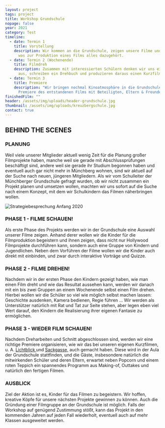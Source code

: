 ```yaml
---
layout: project
tags: project
title: Workshop Grundschule
nopage: false
year: 2021
category: Test
timeline:
  - date: Termin 1
    title: Vorstellung
    description: Wir kommen an die Grundschule, zeigen unsere Filme und erzählen,
      was zur Produktion eines Films alles dazugehört.
  - date: Termin 2 (Wochenende)
    title: Filmdreh
    description: Zusammen mit interessierten Schülern denken wir uns eine Geschichte
      aus, schreiben ein Drehbuch und produzieren daraus einen Kurzfilm.
  - date: Termin 3
    title: Premiere
    description: "Wir bringen nochmal Kinoatmosphäre in die Grundschule: Die
      Premiere des entstandenen Films mit Beteiligten, Eltern & Freunden"
finishedFilm: ""
header: /assets/img/uploads/header-grundschule.jpg
thumbnail: /assets/img/uploads/kreuzbergschule.jpg
contact: true
---
```

## BEHIND THE SCENES

### PLANUNG

Weil viele unserer Mitglieder aktuell wenig Zeit für die Planung großer Filmprojekte haben, manche weil sie gerade mit Abschlussprüfungen beschäftigt sind, andere weil sie gerade ihr Studium begonnen haben und eventuell auch gar nicht mehr in Münchberg wohnen, sind wir aktuell auf der Suche nach neuen, jüngeren Mitgliedern. Als wir vom Schulleiter der Münchberger Grundschule gefragt wurden, ob wir nicht zusammen ein Projekt planen und umsetzen wollen, machten wir uns sofort auf die Suche nach einem Konzept, mit dem wir Schulkindern das Filmen näherbringen wollen.

![Strategiebesprechung  Anfang 2020](/assets/img/uploads/image1.jpg "Strategiebesprechung  Anfang 2020")

### PHASE 1 - FILME SCHAUEN!

Als erste Phase des Projekts werden wir in der Grundschule eine Auswahl unserer Filme zeigen. Anhand derer wollen wir die Kinder für die Filmproduktion begeistern und ihnen zeigen, dass nicht nur Hollywood Filmprojekte durchführen kann, sondern auch eine Gruppe von Kindern und Jugendlichen. Neben dem Vorführen der Filme wollen wir die Kinder auch direkt mit einbinden, und zwar durch interaktive Vorträge und Quizze.

### PHASE 2 - FILME DREHEN!

Nachdem wir in der ersten Phase den Kindern gezeigt haben, wie man einen Film dreht und wie das Resultat aussehen kann, werden wir danach mit ein bis zwei Gruppen an einem Wochenende selbst einen Film drehen. Hierbei wollen wir die Schüler so viel wie möglich selbst machen lassen: Geschichte ausdenken, Kamera bedienen, Regie führen … Wir werden als Unterstützer natürlich mit Rat und Tat zur Seite stehen, aber legen eben viel Wert darauf, den Kindern die Realisierung ihrer eigenen Fantasie zu ermöglichen.

### PHASE 3 - WIEDER FILM SCHAUEN!

Nachdem Dreharbeiten und Schnitt abgeschlossen sind, werden wir eine richtige Premiere organisieren, wie wir das bei unseren eigenen Kurzfilmen, u. A. [Lichtblick ](https://arbeitskreis.video/projects/lichtblick)und [Sackgasse,](https://arbeitskreis.video/projects/sackgasse) auch gemacht haben. Diese wird in der Aula der Grundschule stattfinden, und die Gäste, insbesondere natürlich die mitwirkenden Schüler und deren Eltern, erwartet neben Popcorn und einem roten Teppich ein spannendes Programm aus Making-of, Outtakes und natürlich den fertigen Filmen.

### AUSBLICK

Ziel der Aktion ist es, Kinder für das Filmen zu begeistern. Wir hoffen, kreative Köpfe für unsere nächsten Projekte gewinnen zu können. Auch die Gründung einer Filmgruppe an der Grundschule ist möglich. Falls der Workshop auf genügend Zustimmung stößt, kann das Projekt in den kommenden Jahren auf jeden Fall wiederholt, eventuell auch auf mehr Klassen ausgeweitet werden.